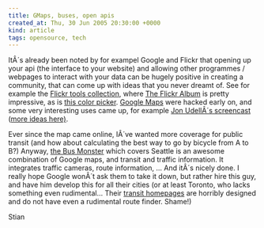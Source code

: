 ```yaml
---
title: GMaps, buses, open apis
created_at: Thu, 30 Jun 2005 20:30:00 +0000
kind: article
tags: opensource, tech
---
```


ItÂ´s already been noted by for exampel Google and Flickr that opening
up your api (the interface to your website) and allowing other
programmes / webpages to interact with your data can be hugely positive
in creating a community, that can come up with ideas that you never
dreamt of. See for example the [Flickr tools
collection](http://pchere.blogspot.com/2005/03/great-flickr-tools-collection.html),
where [The Flickr Album](http://www.flickralbum.com/) is pretty
impressive, as is [this color picker](http://krazydad.com/colrpickr/).
[Google Maps](http://maps.google.com) were hacked early on, and some
very interesting uses came up, for example [Jon UdellÂ´s
screencast](http://weblog.infoworld.com/udell/gems/gmap2_flash.html)
([more ideas
here)](http://www.wired.com/news/culture/0,1284,67514,00.html).

Ever since the map came online, IÂ´ve wanted more coverage for public
transit (and how about calculating the best way to go by bicycle from A
to B?) Anyway, [the Bus Monster](http://www.busmonster.com/) which
covers Seattle is an awesome combination of Google maps, and transit and
traffic information. It integrates traffic cameras, route information, …
And itÂ´s nicely done. I really hope Google wonÂ´t ask them to take it
down, but rather hire this guy, and have him develop this for all their
cities (or at least Toronto, who lacks something even rudimental… Their
[transit homepages](http://www.city.toronto.on.ca/ttc/) are horribly
designed and do not have even a rudimental route finder. Shame!)

Stian
